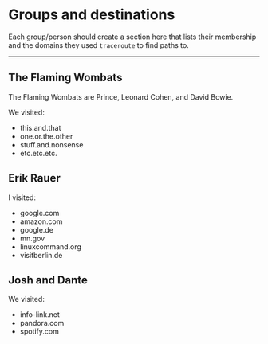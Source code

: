 # Groups and destinations

Each group/person should create a section here that lists their membership
and the domains they used `traceroute` to find paths to.

---

## The Flaming Wombats

The Flaming Wombats are Prince, Leonard Cohen, and David Bowie.

We visited:

* this.and.that
* one.or.the.other
* stuff.and.nonsense
* etc.etc.etc.


## Erik Rauer

I visited:

* google.com
* amazon.com
* google.de
* mn.gov
* linuxcommand.org
* visitberlin.de

## Josh and Dante
 
 We visited:
 
 * info-link.net
 * pandora.com
 * spotify.com
